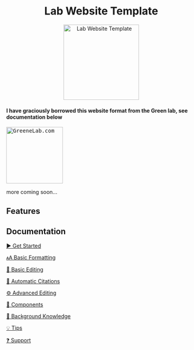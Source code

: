 <h1 align="center">Lab Website Template</h1>
<p align="center">
<img height="200" src="https://raw.githubusercontent.com/greenelab/lab-website-template/main/favicons/share-thumbnail.jpg?raw=true" alt="Lab Website Template">
</p>


#### I have graciously borrowed this website format from the Green lab, see documentation below


<kbd>
  <a href="https://greenelab.com/">
    <img src="https://greenelab.com/favicons/share-thumbnail.jpg" height="150px" alt="GreeneLab.com" />
  </a>
</kbd>

more coming soon...

## Features



## Documentation

[▶️ Get Started](https://github.com/greenelab/lab-website-template/wiki/Get-Started)

[🗚 Basic Formatting](https://github.com/greenelab/lab-website-template/wiki/Basic-Formatting)

[📝 Basic Editing](https://github.com/greenelab/lab-website-template/wiki/Basic-Editing)

[🤖 Automatic Citations](https://github.com/greenelab/lab-website-template/wiki/Automatic-Citations)

[⚙️ Advanced Editing](https://github.com/greenelab/lab-website-template/wiki/Advanced-Editing)

[🧱 Components](https://github.com/greenelab/lab-website-template/wiki/Components)

[🧠 Background Knowledge](https://github.com/greenelab/lab-website-template/wiki/Background-Knowledge)

[💡 Tips](https://github.com/greenelab/lab-website-template/wiki/Tips)

[❓ Support](https://github.com/greenelab/lab-website-template/wiki/Support)
